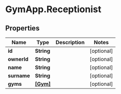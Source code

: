 # GymApp.Receptionist

## Properties
Name | Type | Description | Notes
------------ | ------------- | ------------- | -------------
**id** | **String** |  | [optional] 
**ownerId** | **String** |  | [optional] 
**name** | **String** |  | [optional] 
**surname** | **String** |  | [optional] 
**gyms** | [**[Gym]**](Gym.md) |  | [optional] 
